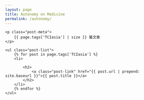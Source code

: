 ```yaml
---
layout: page
title: Autonomy on Medicine
permalink: /autonomy/
---
```


<div class="tag-page">
	
	<p class="post-meta">
		{{ page.tags['TCIasia'] | size }} 篇文章
	</p>
	
	<ul class="post-list">
		{% for post in page.tags['TCIasia'] %}
		<li>
			
			<h2>
				<a class="post-link" href="{{ post.url | prepend: site.baseurl }}">{{ post.title }}</a>
			</h2>
		</li>
		{% endfor %}
	</ul>
	
</div>
